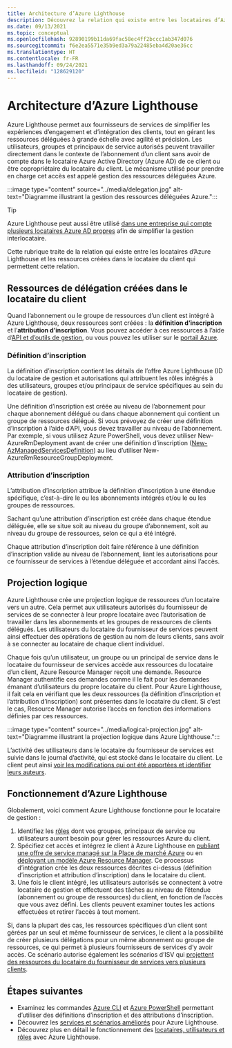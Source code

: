 ```yaml
---
title: Architecture d’Azure Lighthouse
description: Découvrez la relation qui existe entre les locataires d’Azure Lighthouse et les ressources créées dans le locataire du client qui permettent cette relation.
ms.date: 09/13/2021
ms.topic: conceptual
ms.openlocfilehash: 92890199b11da69fac58ec4ff2bccc1ab347d076
ms.sourcegitcommit: f6e2ea5571e35b9ed3a79a22485eba4d20ae36cc
ms.translationtype: HT
ms.contentlocale: fr-FR
ms.lasthandoff: 09/24/2021
ms.locfileid: "128629120"
---
```

# <a name="azure-lighthouse-architecture"></a>Architecture d’Azure Lighthouse

Azure Lighthouse permet aux fournisseurs de services de simplifier les expériences d’engagement et d’intégration des clients, tout en gérant les ressources déléguées à grande échelle avec agilité et précision. Les utilisateurs, groupes et principaux de service autorisés peuvent travailler directement dans le contexte de l’abonnement d’un client sans avoir de compte dans le locataire Azure Active Directory (Azure AD) de ce client ou être copropriétaire du locataire du client. Le mécanisme utilisé pour prendre en charge cet accès est appelé gestion des ressources déléguées Azure.

:::image type="content" source="../media/delegation.jpg" alt-text="Diagramme illustrant la gestion des ressources déléguées Azure.":::

> [!TIP]
> Azure Lighthouse peut aussi être utilisé [dans une entreprise qui compte plusieurs locataires Azure AD propres](enterprise.md) afin de simplifier la gestion interlocataire.

Cette rubrique traite de la relation qui existe entre les locataires d’Azure Lighthouse et les ressources créées dans le locataire du client qui permettent cette relation.

## <a name="delegation-resources-created-in-the-customer-tenant"></a>Ressources de délégation créées dans le locataire du client

Quand l’abonnement ou le groupe de ressources d’un client est intégré à Azure Lighthouse, deux ressources sont créées : la **définition d’inscription** et l’**attribution d’inscription**. Vous pouvez accéder à ces ressources à l’aide d’[API et d’outils de gestion](cross-tenant-management-experience.md#apis-and-management-tool-support), ou vous pouvez les utiliser sur le [portail Azure](../how-to/view-manage-customers.md).

### <a name="registration-definition"></a>Définition d’inscription

La définition d’inscription contient les détails de l’offre Azure Lighthouse (ID du locataire de gestion et autorisations qui attribuent les rôles intégrés à des utilisateurs, groupes et/ou principaux de service spécifiques au sein du locataire de gestion).

Une définition d’inscription est créée au niveau de l’abonnement pour chaque abonnement délégué ou dans chaque abonnement qui contient un groupe de ressources délégué. Si vous prévoyez de créer une définition d’inscription à l’aide d’API, vous devez travailler au niveau de l’abonnement. Par exemple, si vous utilisez Azure PowerShell, vous devez utiliser New-AzureRmDeployment avant de créer une définition d’inscription ([New-AzManagedServicesDefinition](/powershell/module/az.managedservices/new-azmanagedservicesdefinition)) au lieu d’utiliser New-AzureRmResourceGroupDeployment.

### <a name="registration-assignment"></a>Attribution d’inscription

L’attribution d’inscription attribue la définition d’inscription à une étendue spécifique, c’est-à-dire le ou les abonnements intégrés et/ou le ou les groupes de ressources.

Sachant qu’une attribution d’inscription est créée dans chaque étendue déléguée, elle se situe soit au niveau du groupe d’abonnement, soit au niveau du groupe de ressources, selon ce qui a été intégré.

Chaque attribution d’inscription doit faire référence à une définition d’inscription valide au niveau de l’abonnement, liant les autorisations pour ce fournisseur de services à l’étendue déléguée et accordant ainsi l’accès.

## <a name="logical-projection"></a>Projection logique

Azure Lighthouse crée une projection logique de ressources d’un locataire vers un autre. Cela permet aux utilisateurs autorisés du fournisseur de services de se connecter à leur propre locataire avec l’autorisation de travailler dans les abonnements et les groupes de ressources de clients délégués. Les utilisateurs du locataire du fournisseur de services peuvent ainsi effectuer des opérations de gestion au nom de leurs clients, sans avoir à se connecter au locataire de chaque client individuel.

Chaque fois qu’un utilisateur, un groupe ou un principal de service dans le locataire du fournisseur de services accède aux ressources du locataire d’un client, Azure Resource Manager reçoit une demande. Resource Manager authentifie ces demandes comme il le fait pour les demandes émanant d’utilisateurs du propre locataire du client. Pour Azure Lighthouse, il fait cela en vérifiant que les deux ressources (la définition d’inscription et l’attribution d’inscription) sont présentes dans le locataire du client. Si c’est le cas, Resource Manager autorise l’accès en fonction des informations définies par ces ressources.

:::image type="content" source="../media/logical-projection.jpg" alt-text="Diagramme illustrant la projection logique dans Azure Lighthouse.":::

L’activité des utilisateurs dans le locataire du fournisseur de services est suivie dans le journal d’activité, qui est stocké dans le locataire du client. Le client peut ainsi [voir les modifications qui ont été apportées et identifier leurs auteurs](../how-to/view-service-provider-activity.md).

## <a name="how-azure-lighthouse-works"></a>Fonctionnement d’Azure Lighthouse

Globalement, voici comment Azure Lighthouse fonctionne pour le locataire de gestion :

1. Identifiez les [rôles](tenants-users-roles.md#role-support-for-azure-lighthouse) dont vos groupes, principaux de service ou utilisateurs auront besoin pour gérer les ressources Azure du client.
2. Spécifiez cet accès et intégrez le client à Azure Lighthouse en [publiant une offre de service managé sur la Place de marché Azure](../how-to/publish-managed-services-offers.md) ou en [déployant un modèle Azure Resource Manager](../how-to/onboard-customer.md). Ce processus d’intégration crée les deux ressources décrites ci-dessus (définition d’inscription et attribution d’inscription) dans le locataire du client.
3. Une fois le client intégré, les utilisateurs autorisés se connectent à votre locataire de gestion et effectuent des tâches au niveau de l’étendue (abonnement ou groupe de ressources) du client, en fonction de l’accès que vous avez défini. Les clients peuvent examiner toutes les actions effectuées et retirer l’accès à tout moment.

Si, dans la plupart des cas, les ressources spécifiques d’un client sont gérées par un seul et même fournisseur de services, le client a la possibilité de créer plusieurs délégations pour un même abonnement ou groupe de ressources, ce qui permet à plusieurs fournisseurs de services d’y avoir accès. Ce scénario autorise également les scénarios d’ISV qui [projettent des ressources du locataire du fournisseur de services vers plusieurs clients](isv-scenarios.md#saas-based-multi-tenant-offerings).

## <a name="next-steps"></a>Étapes suivantes

- Examinez les commandes [Azure CLI](/cli/azure/managedservices) et [Azure PowerShell](/powershell/module/az.managedservices) permettant d’utiliser des définitions d’inscription et des attributions d’inscription.
- Découvrez les [services et scénarios améliorés](cross-tenant-management-experience.md#enhanced-services-and-scenarios) pour Azure Lighthouse.
- Découvrez plus en détail le fonctionnement des [locataires, utilisateurs et rôles](tenants-users-roles.md) avec Azure Lighthouse.
